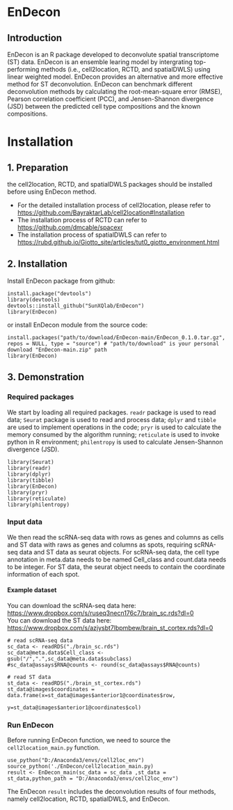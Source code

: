 # EnDecon

## Introduction

EnDecon is an R package developed to deconvolute spatial transcriptome (ST) data. EnDecon is an ensemble learing model by intergrating top-performing methods (i.e., cell2location, RCTD, and spatialDWLS) using linear weighted model. EnDecon provides an alternative and more effective method for ST deconvolution. EnDecon can benchmark different deconvolution methods by calculating the root-mean-square error (RMSE), Pearson correlation coefficient (PCC), and Jensen-Shannon divergence (JSD) between the predicted cell type compositions and the known compositions.

# Installation

## 1. Preparation
the cell2location, RCTD, and spatialDWLS packages should be installed before using EnDecon method.
* For the detailed installation process of cell2location, please refer to https://github.com/BayraktarLab/cell2location#Installation
* The installation process of RCTD can refer to https://github.com/dmcable/spacexr
* The installation process of spatialDWLS can refer to https://rubd.github.io/Giotto_site/articles/tut0_giotto_environment.html

## 2. Installation 
Install EnDecon package from github:<br> 
```
install.package("devtools")
library(devtools)
devtools::install_github("SunXQlab/EnDecon")
library(EnDecon)
```
or install EnDecon module from the source code:
```
install.packages("path/to/download/EnDecon-main/EnDecon_0.1.0.tar.gz", repos = NULL, type = "source") # "path/to/download" is your personal download "EnDecon-main.zip" path
library(EnDecon)
```

## 3. Demonstration

### Required packages
We start by loading all required packages. `readr` package is used to read data; `Seurat` package is used to read and process data; `dplyr` and `tibble` are used to implement operations in the code; `pryr` is  used to calculate the memory consumed by the algorithm running; `reticulate` is  used to invoke python in R environment; `philentropy` is used to calculate Jensen-Shannon divergence (JSD).
```
library(Seurat)
library(readr)
library(dplyr)
library(tibble)
library(EnDecon)
library(pryr)
library(reticulate)
library(philentropy)
```
### Input data
We then read the scRNA-seq data with rows as genes and columns as cells and ST data with raws as genes and columns as spots, requiring scRNA-seq data and ST data as seurat objects. For scRNA-seq data, the cell type annotation in meta.data needs to be named Cell_class and count.data needs to be integer. For ST data, the seurat object needs to contain the coordinate information of each spot.

#### Example dataset
You can download the scRNA-seq data here:<br>
https://www.dropbox.com/s/ruseq3necn176c7/brain_sc.rds?dl=0 <br>
You can download the ST data here:<br>
https://www.dropbox.com/s/azjysbt7lbpmbew/brain_st_cortex.rds?dl=0
```
# read scRNA-seq data
sc_data <- readRDS("./brain_sc.rds")
sc_data@meta.data$Cell_class <- gsub("/",".",sc_data@meta.data$subclass)
#sc_data@assays$RNA@counts <- round(sc_data@assays$RNA@counts)

# read ST data
st_data <- readRDS("./brain_st_cortex.rds") 
st_data@images$coordinates = data.frame(x=st_data@images$anterior1@coordinates$row,
                                        y=st_data@images$anterior1@coordinates$col)
```
### Run EnDecon
Before running EnDecon function, we need to source the `cell2location_main.py` function.
```
use_python("D:/Anaconda3/envs/cell2loc_env")
source_python('./EnDecon/cell2location_main.py)
result <- EnDecon_main(sc_data = sc_data ,st_data = st_data,python_path = "D:/Anaconda3/envs/cell2loc_env")
```
The EnDecon `result` includes the deconvolution results of four methods, namely cell2location, RCTD, spatialDWLS, and EnDecon.

